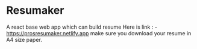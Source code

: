 # Resumaker
A react base web app which can build resume
Here is link : - https://prosresumaker.netlify.app 
make sure you download your resume in A4 size paper.

